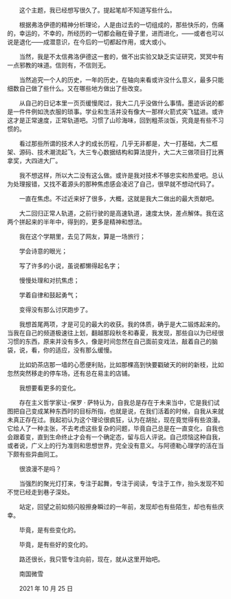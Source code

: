 　　这个主题，我已经想写很久了。提起笔却不知道写些什么。

　　根据弗洛伊德的精神分析理论，人是由过去的一切组成的，那些快乐的，伤痛的，幸运的，不幸的，所经历的一切都会融在骨子里，进而进化，——或者也可以说是退化——成潜意识，在今后的一切都起作用，或大或小。

　　当然，我是不太信弗洛伊德这一套的，做不出实验又缺乏实证研究，冥冥中有一点邪教的味道。信则有，不信则无。

　　当然追究一个人的历史，一年的历史，在轴向来看或许没什么意义，最多只能细数自己做了些什么。又在哪些地方做出了些改变。

　　从自己的日记本里一页页缓慢爬过，我大二几乎没做什么事情。墨迹诉说的都是一件件例如洗衣服的琐事。学业和生活并没有像大一那样火箭式突飞猛进。或许这才是正常速度，正常轨道吧。习惯了山珍海味，回到粗茶淡饭，究竟是有些不习惯的。

　　看过那些所谓的技术人才的成长历程，几乎无非都是，大一打基础，大二框架、源码、技术潮流起飞，大三专心数据结构和算法提升，大二大三做项目打比赛拿奖，大四进大厂。

　　我不想这样，所以大二没有这么做。或许是我对技术不够忠实和热爱吧。总认为处理报错，又找不着源头的那种焦虑感会凌迟了自己，很早就不想动代码了。

　　一直在焦虑。不过近来好了很多，大概，这就是我大二做出的最大贡献吧。

　　大二回归正常人轨道，之前行驶的是高速轨道，速度太快，差点解体。我在这两个拼起来的半年中，得到的，更多是精神和想法。

　　我在这个学期里，去见了网友，算是一场旅行；

　　学会诗意的眼光；

　　写了许多的小说，虽说都懒得起名字；

　　慢慢处理和对抗焦虑；

　　学着自律和鼓起勇气；

　　变得没有那么讨厌跑步了。

　　我想首尾两项，才是可见的最大的收获。我的体质，确乎是大二锻炼起来的。当我在自己的频道极速往上划，翻越那段秋冬和春夏，我发现，那些自以为已经很习惯的东西，原来并没有多久，像是时间忽然在自己面前变戏法，敲着自己的脑袋，说，看，你的适应，没有那么缓慢。

　　比如奶茶店那一墙的心愿便利贴，比如那棵高到快要戳破天的树的新枝，比如忽然突然移走的停车场，还有总在易主的店铺。

　　我想要看更多的变化。

　　存在主义哲学家让\-保罗 · 萨特认为，自我总是存在于未来当中，它是我们试图把自己变成某种东西时的目标所指，也就是说，在我们活着的时候，自我从来就未真正存在过。我起初认为这个理论很疯狂，认为在胡扯，现在竟觉得有些浪漫。它给人了一种主张，不去考虑这些复杂的问题，毕竟自己总是在一直变化，自我也会跟着变，直到生命终止才会有一个确定态，留与后人评说。自己烦恼这种自我，或者说，广义上的行为准则和思想世界，完全没有意义。与阿德勒心理学的活在当下颇有些异曲同工。

　　很浪漫不是吗？

　　当强烈的聚光灯打来，专注于起舞，专注于阅读，专注于工作，抬头发现不知不觉已经走到巷子深处。

　　站定，回望之前如频闪般擦身瞬过的一年前，发现却也有些陌生，却也有些庆幸。

　　毕竟，是有些变化的。

　　毕竟，是有些好的变化的。

　　路还很长，我只管专注向前，现在，就从这里开始吧。



　　南国微雪

　　2021 年 10 月 25 日

